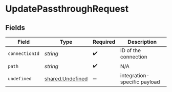 # UpdatePassthroughRequest


## Fields

| Field                                                       | Type                                                        | Required                                                    | Description                                                 |
| ----------------------------------------------------------- | ----------------------------------------------------------- | ----------------------------------------------------------- | ----------------------------------------------------------- |
| `connectionId`                                              | *string*                                                    | :heavy_check_mark:                                          | ID of the connection                                        |
| `path`                                                      | *string*                                                    | :heavy_check_mark:                                          | N/A                                                         |
| `undefined`                                                 | [shared.Undefined](../../../sdk/models/shared/undefined.md) | :heavy_minus_sign:                                          | integration-specific payload                                |